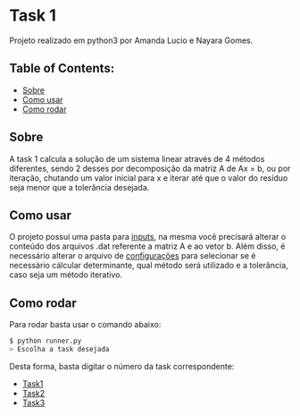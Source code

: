 # Task 1

Projeto realizado em python3 por Amanda Lucio e Nayara Gomes.

## Table of Contents:
- [Sobre](#Sobre)
- [Como usar](#Como-usar)
- [Como rodar](#Como-Rodar)


## Sobre

A task 1 calcula a solução de um sistema linear através de 4 métodos diferentes, sendo 2 desses por decomposição da matriz A de Ax = b, ou por iteração, chutando um valor inicial para x e iterar até que o valor do resíduo seja menor que a tolerância desejada.

## Como usar

O projeto possui uma pasta para [inputs](https://github.com/AmandaACLucio/Algebra-Linear-Computacional/tree/master/files/inputs), na mesma você precisará alterar o conteúdo dos arquivos .dat referente a matriz A e ao vetor b. Além disso, é necessário alterar o arquivo de [configurações](https://github.com/AmandaACLucio/Algebra-Linear-Computacional/blob/master/files/inputs/config.json) para selecionar se é necessário cálcular determinante, qual método será utilizado e a tolerância, caso seja um método iterativo.

## Como rodar

Para rodar basta usar o comando abaixo:

```sh
$ python runner.py
> Escolha a task desejada
```

Desta forma, basta digitar o número da task correspondente:

- [Task1](https://github.com/AmandaACLucio/Algebra-Linear-Computacional/tree/master/src/task_1)
- [Task2](https://github.com/AmandaACLucio/Algebra-Linear-Computacional/tree/master/src/task_2)
- [Task3](https://github.com/AmandaACLucio/Algebra-Linear-Computacional/tree/master/src/task_3)

